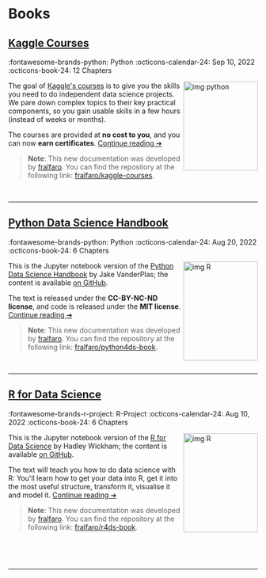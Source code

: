 # Books

## [Kaggle Courses](https://fralfaro.github.io/kaggle-courses/)

:fontawesome-brands-python: Python
:octicons-calendar-24: Sep 10, 2022
:octicons-book-24: 12 Chapters

[<img src="../images/kaggle3.png" alt="img python"
     width="150" height="180"  align="right" >](https://fralfaro.github.io/kaggle-courses/)

The goal of [Kaggle's courses](https://www.kaggle.com/learn) is to give you the skills you need to do independent data science projects. 
We pare down complex topics to their key practical components, so you gain usable skills in a few hours (instead of weeks or months).

The courses are provided at **no cost to you**, and you can now **earn certificates**. [Continue reading ➔](https://fralfaro.github.io/kaggle-courses/)

> **Note**: This new documentation was developed by [fralfaro](https://github.com/fralfaro). You can find the repository at the following link: [fralfaro/kaggle-courses](https://fralfaro.github.io/kaggle-courses/).

&nbsp;
&nbsp;

<hr size="30">

## [Python Data Science Handbook](https://fralfaro.github.io/PythonDataScienceHandbook/)

:fontawesome-brands-python: Python
:octicons-calendar-24: Aug 20, 2022
:octicons-book-24: 6 Chapters

[<img src="https://encrypted-tbn1.gstatic.com/images?q=tbn:ANd9GcTP2cEphZz7Nq5FCKv6a4XKPTNW2GfpQnUrr08mvkMgzGInnxsq" alt="img R" 
     width="150" height="200"  align="right" >](https://fralfaro.github.io/PythonDataScienceHandbook/)
This is the Jupyter notebook version of the [Python Data Science Handbook](http://shop.oreilly.com/product/0636920034919.do) by Jake VanderPlas; the content is available [on GitHub](https://github.com/jakevdp/PythonDataScienceHandbook).

The text is released under the **CC-BY-NC-ND license**, and code is released under the **MIT license**. [Continue reading ➔](https://fralfaro.github.io/PythonDataScienceHandbook/)

> **Note**: This new documentation was developed by [fralfaro](https://github.com/fralfaro). You can find the repository at the following link: [fralfaro/python4ds-book](https://github.com/fralfaro/PythonDataScienceHandbook).



&nbsp;
&nbsp;

<hr size="30">


## [R for Data Science](https://fralfaro.github.io/r4ds-book/)

:fontawesome-brands-r-project: R-Project
:octicons-calendar-24: Aug 10, 2022
:octicons-book-24: 6 Chapters

[<img src="https://d33wubrfki0l68.cloudfront.net/b88ef926a004b0fce72b2526b0b5c4413666a4cb/24a30/cover.png" alt="img R" 
     width="150" height="200"  align="right" >](https://fralfaro.github.io/r4ds-book/)
This is the Jupyter notebook version of the [R for Data Science](https://www.oreilly.com/library/view/r-for-data/9781491910382/) by Hadley Wickham; the content is available [on GitHub](https://github.com/hadley/r4ds).

The text will teach you how to do data science with R: You'll learn how to get your data into R, 
get it into the most useful structure, transform it, visualise it and model it. [Continue reading ➔](https://fralfaro.github.io/r4ds-book/)


> **Note**: This new documentation was developed by [fralfaro](https://github.com/fralfaro). You can find the repository at the following link: [fralfaro/r4ds-book](https://github.com/fralfaro/r4ds-book).

&nbsp;

&nbsp;


<hr size="30">

